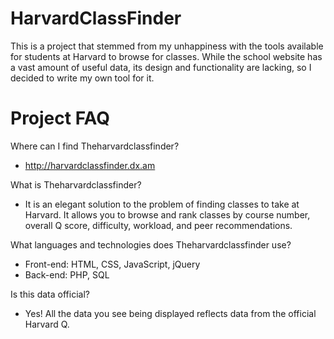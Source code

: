 HarvardClassFinder
==================
This is a project that stemmed from my unhappiness with the tools available
for students at Harvard to browse for classes. While the school website has a 
vast amount of useful data, its design and functionality are lacking, so I 
decided to write my own tool for it. 

Project FAQ
===========
Where can I find Theharvardclassfinder?
- http://harvardclassfinder.dx.am

What is Theharvardclassfinder?
- It is an elegant solution to the problem of finding classes to take at
Harvard. It allows you to browse and rank classes by course number, overall Q 
score, difficulty, workload, and peer recommendations.

What languages and technologies does Theharvardclassfinder use?
- Front-end: HTML, CSS, JavaScript, jQuery
- Back-end: PHP, SQL

Is this data official?
- Yes! All the data you see being displayed reflects data from the official
Harvard Q.
